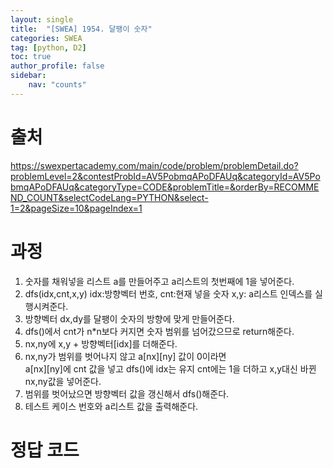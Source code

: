 ```yaml
---
layout: single
title:  "[SWEA] 1954. 달팽이 숫자"
categories: SWEA
tag: [python, D2]
toc: true
author_profile: false
sidebar:
    nav: "counts"
---
```


# 출처
<https://swexpertacademy.com/main/code/problem/problemDetail.do?problemLevel=2&contestProbId=AV5PobmqAPoDFAUq&categoryId=AV5PobmqAPoDFAUq&categoryType=CODE&problemTitle=&orderBy=RECOMMEND_COUNT&selectCodeLang=PYTHON&select-1=2&pageSize=10&pageIndex=1>




  
  
# 과정

1. 숫자를 채워넣을 리스트 a를 만들어주고 a리스트의 첫번째에 1을 넣어준다.
2. dfs(idx,cnt,x,y) idx:방향벡터 번호, cnt:현재 넣을 숫자
x,y: a리스트 인덱스를 실행시켜준다.
3. 방향벡터 dx,dy를 달팽이 숫자의 방향에 맞게 만들어준다.
4. dfs()에서 cnt가 n*n보다 커지면 숫자 범위를 넘어갔으므로 return해준다.
5. nx,ny에 x,y + 방향벡터[idx]를 더해준다.
6. nx,ny가 범위를 벗어나지 않고 a[nx][ny] 값이 0이라면  
a[nx][ny]에 cnt 값을 넣고 dfs()에 idx는 유지 cnt에는 1을 더하고 x,y대신 바뀐 nx,ny값을 넣어준다.
7. 범위를 벗어났으면 방향벡터 값을 갱신해서 dfs()해준다.
8. 테스트 케이스 번호와 a리스트 값을 출력해준다.


# 정답 코드
<script src="https://gist.github.com/kghees/3d7cba83d12c308fad2382b28faf9734.js"></script>
  



